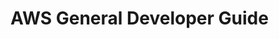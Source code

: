 # AWS General Developer Guide

<!-- This document will contain AWS General Developer Guide documentation for Parker Flight -->
